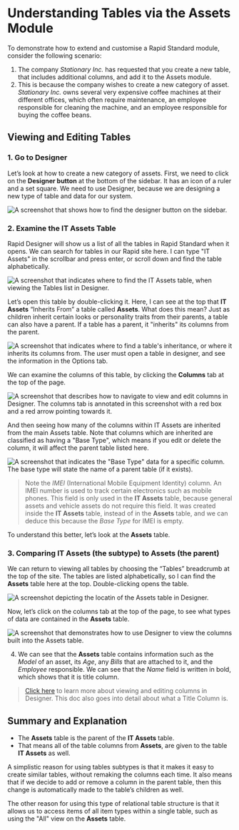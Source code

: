 # Understanding Tables via the Assets Module

To demonstrate how to extend and customise a Rapid Standard module, consider the following scenario:
1. The company *Stationary Inc.* has requested that you create a new table, that includes additional columns, and add it to the Assets module.
2. This is because the company wishes to create a new category of asset. *Stationary Inc.* owns several very expensive coffee machines at their different offices, which often require maintenance, an employee responsible for cleaning the machine, and an employee responsible for buying the coffee beans.

## Viewing and Editing Tables
### 1. Go to Designer	
Let’s look at how to create a new category of assets. First, we need to click on the **Designer button** at the bottom of the sidebar. It has an icon of a ruler and a set square. We need to use Designer, because we are designing a new type of table and data for our system.

![A screenshot that shows how to find the designer button on the sidebar.](<Designer Sidebar Location.png>)

### 2. Examine the IT Assets Table
Rapid Designer will show us a list of all the tables in Rapid Standard when it opens. We can search for tables in our Rapid site here. I can type "IT Assets" in the scrollbar and press enter, or scroll down and find the table alphabetically. 

![A screenshot that indicates where to find the IT Assets table, when viewing the Tables list in Designer.](<Designer IT Assets Location.png>)

Let’s open this table by double-clicking it. Here, I can see at the top that **IT Assets** “Inherits From” a table called **Assets**. What does this mean? Just as children inherit certain looks or personality traits from their parents, a table can also have a parent. If a table has a parent, it "inherits" its columns from the parent.

![A screenshot that indicates where to find a table's inheritance, or where it inherits its columns from. The user must open a table in designer, and see the information in the Options tab.](<Designer IT Assets Inheritance Location.png>)

We can examine the columns of this table, by clicking the **Columns** tab at the top of the page.

![A screenshot that describes how to navigate to view and edit columns in Designer. The columns tab is annotated in this screenshot with a red box and a red arrow pointing towards it.](<Designer IT Assets Column Location.png>)

And then seeing how many of the columns within IT Assets are inherited from the main Assets table. Note that columns which are inherited are classified as having a "Base Type", which means if you edit or delete the column, it will affect the parent table listed here.

![A screenshot that indicates the "Base Type" data for a specific column. The base type will state the name of a parent table (if it exists).](<Designer IT Assets Inheritance Columns.png>)

> Note the *IMEI* (International Mobile Equipment Identity) column. An IMEI number is used to track certain electronics such as mobile phones. This field is only used in the **IT Assets** table, because general assets and vehicle assets do not require this field. It was created inside the **IT Assets** table, instead of in the **Assets** table, and we can deduce this because the *Base Type* for IMEI is empty.

To understand this better, let’s look at the **Assets** table.

### 3. Comparing IT Assets (the subtype) to Assets (the parent)	

We can return to viewing all tables by choosing the “Tables” breadcrumb at the top of the site. The tables are listed alphabetically, so I can find the **Assets** table here at the top. Double-clicking opens the table.

![A screenshot depicting the locatin of the Assets table in Designer.](<Designer Assets Location.png>)

Now, let’s click on the columns tab at the top of the page, to see what types of data are contained in the **Assets** table.

![A screenshot that demonstrates how to use Designer to view the columns built into the Assets table.](<Designer Assets Columns.png>)

4.	We can see that the **Assets** table contains information such as the *Model* of an asset, its *Age*, any *Bills* that are attached to it, and the *Employee* responsible. We can see that the *Name* field is written in bold, which shows that it is title column.

> <a href="http://docs.rapidplatform.com/docs/Rapid/Keyper%20Manual/Designer/Tables/all-about-tables-in-designer/" target="_blank">Click here</a> to learn more about viewing and editing columns in Designer. This doc also goes into detail about what a Title Column is.

## Summary and Explanation

- The **Assets** table is the parent of the **IT Assets** table.
- That means all of the table columns from **Assets**, are given to the table **IT Assets** as well.

A simplistic reason for using tables subtypes is that it makes it easy to create similar tables, without remaking the columns each time. It also means that if we decide to add or remove a column in the parent table, then this change is automatically made to the table’s children as well.

The other reason for using this type of relational table structure is that it allows us to access items of all item types within a single table, such as using the "All" view on the **Assets** table.